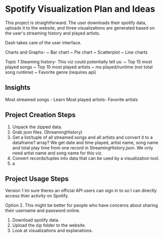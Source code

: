 
# Spotify Visualization Plan and Ideas

This project is straightforward. The user downloads their spotify data, uploads it to the website, and three visualizations are generated based on the user's streaming history and played artists.

Dash takes care of the user interface.

Charts and Graphs-
~ Bar chart
~ Pie chart
~ Scatterplot
~ Line charts

Topic 1 Steaming history- This viz could potentially tell us:
~ Top 15 most played songs
~ Top 10 most played artists
~ ms played/runtime (not total song runtime)
~ Favorite genre (requires api)

## Insights

Most streamed songs - Learn
Most played artists-
Favorite artists

## Project Creation Steps

1. Unpack the zipped data.
2. Grab json files. (StreamingHistory)
3. Get a list/tuple of all streamed songs and all artists and convert it to a dataframe? array?
We get date and time played, artist name, song name and total play time from one
record in StreamingHistory.json. We only need artist name and song name for this viz.
4. Convert records/tuples into data that can be used by a visualization tool.
5. a

## Project Usage Steps

Version 1
Im sure theres an official API users can sign in to so I can directly access thier activity on Spotify.

Option 2. This might be better for people who have concerns about sharing their username and password online.

1. Download spotify data.
2. Upload the zip folder to the website.
3. Look at visualizations and explanations.
